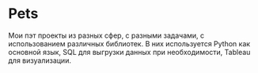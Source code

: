 # Pets
Мои пэт проекты из разных сфер, с разными задачами, с использованием различных библиотек. 
В них используется Python как основной язык, SQL для выгрузки данных при необходимости, Tableau для визуализации.
